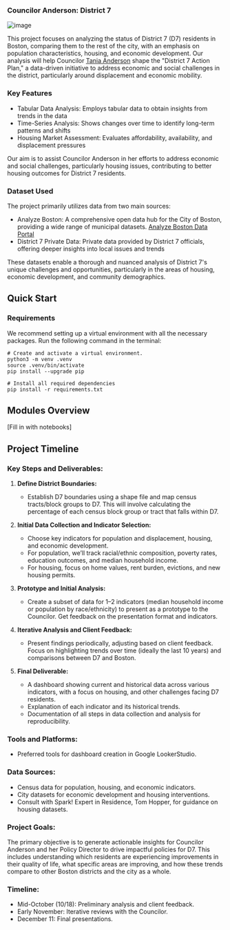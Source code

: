 ### **Councilor Anderson: District 7**

![image](https://github.com/user-attachments/assets/d8a4d7fb-f9ae-4599-b70d-f63d7177de4f)

This project focuses on analyzing the status of District 7 (D7) residents in Boston, comparing them to the rest of the city, with an emphasis on population characteristics, housing, and economic development. Our analysis will help Councilor [Tania Anderson](https://www.boston.gov/departments/city-council/tania-fernandes-anderson) shape the "District 7 Action Plan," a data-driven initiative to address economic and social challenges in the district, particularly around displacement and economic mobility.

### Key Features

- Tabular Data Analysis: Employs tabular data to obtain insights from trends in the data
- Time-Series Analysis: Shows changes over time to identify long-term patterns and shifts
- Housing Market Assessment: Evaluates affordability, availability, and displacement pressures

Our aim is to assist Councilor Anderson in her efforts to address economic and social challenges, particularly housing issues, contributing to better housing outcomes for District 7 residents.

### Dataset Used

The project primarily utilizes data from two main sources:

- Analyze Boston: A comprehensive open data hub for the City of Boston, providing a wide range of municipal datasets. [Analyze Boston Data Portal](https://data.boston.gov/)
- District 7 Private Data: Private data provided by District 7 officials, offering deeper insights into local issues and trends

These datasets enable a thorough and nuanced analysis of District 7's unique challenges and opportunities, particularly in the areas of housing, economic development, and community demographics.

## Quick Start

### Requirements

We recommend setting up a virtual environment with all the necessary packages. Run the following command in the terminal:

```
# Create and activate a virtual environment.
python3 -m venv .venv
source .venv/bin/activate
pip install --upgrade pip

# Install all required dependencies
pip install -r requirements.txt
```

## Modules Overview

[Fill in with notebooks]

## Project Timeline

### Key Steps and Deliverables:

1. **Define District Boundaries:**

   - Establish D7 boundaries using a shape file and map census tracts/block groups to D7. This will involve calculating the percentage of each census block group or tract that falls within D7.

2. **Initial Data Collection and Indicator Selection:**

   - Choose key indicators for population and displacement, housing, and economic development.
   - For population, we’ll track racial/ethnic composition, poverty rates, education outcomes, and median household income.
   - For housing, focus on home values, rent burden, evictions, and new housing permits.

3. **Prototype and Initial Analysis:**

   - Create a subset of data for 1–2 indicators (median household income or population by race/ethnicity) to present as a prototype to the Councilor. Get feedback on the presentation format and indicators.

4. **Iterative Analysis and Client Feedback:**

   - Present findings periodically, adjusting based on client feedback. Focus on highlighting trends over time (ideally the last 10 years) and comparisons between D7 and Boston.

5. **Final Deliverable:**
   - A dashboard showing current and historical data across various indicators, with a focus on housing, and other challenges facing D7 residents.
   - Explanation of each indicator and its historical trends.
   - Documentation of all steps in data collection and analysis for reproducibility.

### Tools and Platforms:

- Preferred tools for dashboard creation in Google LookerStudio.

### Data Sources:

- Census data for population, housing, and economic indicators.
- City datasets for economic development and housing interventions.
- Consult with Spark! Expert in Residence, Tom Hopper, for guidance on housing datasets.

### Project Goals:

The primary objective is to generate actionable insights for Councilor Anderson and her Policy Director to drive impactful policies for D7. This includes understanding which residents are experiencing improvements in their quality of life, what specific areas are improving, and how these trends compare to other Boston districts and the city as a whole.

### Timeline:

- Mid-October (10/18): Preliminary analysis and client feedback.
- Early November: Iterative reviews with the Councilor.
- December 11: Final presentations.
